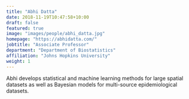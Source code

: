 ```yaml
---
title: "Abhi Datta"
date: 2018-11-19T10:47:58+10:00
draft: false
featured: true
image: "images/people/abhi_datta.jpg"
homepage: "https://abhidatta.com/"
jobtitle: "Associate Professor"
department: "Department of Biostatistics"
affiliation: "Johns Hopkins University"
weight: 1
---
```


Abhi develops statistical and machine learning methods for large spatial datasets as well as Bayesian models for multi-source epidemiological datasets.
